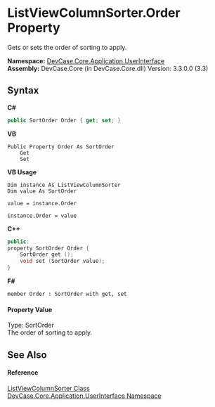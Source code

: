 # ListViewColumnSorter.Order Property 
 

Gets or sets the order of sorting to apply.

**Namespace:**&nbsp;<a href="N_DevCase_Core_Application_UserInterface">DevCase.Core.Application.UserInterface</a><br />**Assembly:**&nbsp;DevCase.Core (in DevCase.Core.dll) Version: 3.3.0.0 (3.3)

## Syntax

**C#**<br />
``` C#
public SortOrder Order { get; set; }
```

**VB**<br />
``` VB
Public Property Order As SortOrder
	Get
	Set
```

**VB Usage**<br />
``` VB Usage
Dim instance As ListViewColumnSorter
Dim value As SortOrder

value = instance.Order

instance.Order = value
```

**C++**<br />
``` C++
public:
property SortOrder Order {
	SortOrder get ();
	void set (SortOrder value);
}
```

**F#**<br />
``` F#
member Order : SortOrder with get, set

```


#### Property Value
Type: SortOrder<br />The order of sorting to apply.

## See Also


#### Reference
<a href="T_DevCase_Core_Application_UserInterface_ListViewColumnSorter">ListViewColumnSorter Class</a><br /><a href="N_DevCase_Core_Application_UserInterface">DevCase.Core.Application.UserInterface Namespace</a><br />